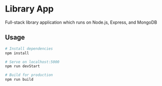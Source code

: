 # Library App
Full-stack library application which runs on Node.js, Express, and MongoDB

## Usage

```bash
# Install dependencies
npm install

# Serve on localhost:5000
npm run devStart

# Build for production
npm run build
```
